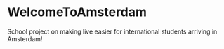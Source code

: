 # WelcomeToAmsterdam
School project on making live easier for international students arriving in Amsterdam!
